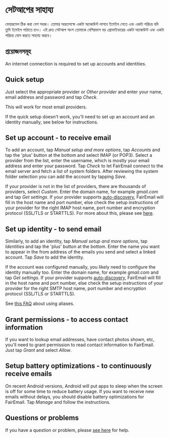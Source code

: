 # সেটআপের সাহায্য

ফেয়ারমেল ঠিক করা বেশ সহজ। তোমার অন্ততপক্ষে একটা অ্যাকাউন্ট লাগবে ইমেইল পেতে এবং একটা পরিচয় যদি তুমি ইমেইল পাঠাতে চাও। এই দ্রুত সেটআপ অংশ তোমাকে বেশিরভাগ বড় প্রোভাইডারের একটা অ্যাকাউন্ট এবং একটা পরিচয় যোগ করতে সাহায্য করবে।

## প্রয়োজনসমূহ

An internet connection is required to set up accounts and identities.

## Quick setup

Just select the appropriate provider or *Other provider* and enter your name, email address and password and tap *Check*.

This will work for most email providers.

If the quick setup doesn't work, you'll need to set up an account and an identity manually, see below for instructions.

## Set up account - to receive email

To add an account, tap *Manual setup and more options*, tap *Accounts* and tap the 'plus' button at the bottom and select IMAP (or POP3). Select a provider from the list, enter the username, which is mostly your email address and enter your password. Tap *Check* to let FairEmail connect to the email server and fetch a list of system folders. After reviewing the system folder selection you can add the account by tapping *Save*.

If your provider is not in the list of providers, there are thousands of providers, select *Custom*. Enter the domain name, for example *gmail.com* and tap *Get settings*. If your provider supports [auto-discovery](https://tools.ietf.org/html/rfc6186), FairEmail will fill in the host name and port number, else check the setup instructions of your provider for the right IMAP host name, port number and encryption protocol (SSL/TLS or STARTTLS). For more about this, please see [here](https://github.com/M66B/FairEmail/blob/master/FAQ.md#authorizing-accounts).

## Set up identity - to send email

Similarly, to add an identity, tap *Manual setup and more options*, tap *Identities* and tap the 'plus' button at the bottom. Enter the name you want to appear in the from address of the emails you send and select a linked account. Tap *Save* to add the identity.

If the account was configured manually, you likely need to configure the identity manually too. Enter the domain name, for example *gmail.com* and tap *Get settings*. If your provider supports [auto-discovery](https://tools.ietf.org/html/rfc6186), FairEmail will fill in the host name and port number, else check the setup instructions of your provider for the right SMTP host name, port number and encryption protocol (SSL/TLS or STARTTLS).

See [this FAQ](https://github.com/M66B/FairEmail/blob/master/FAQ.md#FAQ9) about using aliases.

## Grant permissions - to access contact information

If you want to lookup email addresses, have contact photos shown, etc, you'll need to grant permission to read contact information to FairEmail. Just tap *Grant* and select *Allow*.

## Setup battery optimizations - to continuously receive emails

On recent Android versions, Android will put apps to sleep when the screen is off for some time to reduce battery usage. If you want to receive new emails without delays, you should disable battery optimizations for FairEmail. Tap *Manage* and follow the instructions.

## Questions or problems

If you have a question or problem, please [see here](https://github.com/M66B/FairEmail/blob/master/FAQ.md) for help.